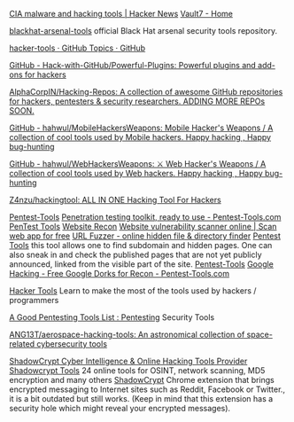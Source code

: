 
[CIA malware and hacking tools | Hacker News](https://news.ycombinator.com/item?id=13810015)
[Vault7 - Home](https://wikileaks.org/ciav7p1/)

[blackhat-arsenal-tools](https://github.com/toolswatch/blackhat-arsenal-tools)
official Black Hat arsenal security tools repository.

[hacker-tools · GitHub Topics · GitHub](https://github.com/topics/hacker-tools)

[GitHub - Hack-with-GitHub/Powerful-Plugins: Powerful plugins and add-ons for hackers](https://github.com/Hack-with-GitHub/Powerful-Plugins)

[AlphaCorpIN/Hacking-Repos: A collection of awesome GitHub repositories for hackers, pentesters & security researchers. ADDING MORE REPOs SOON.](https://github.com/AlphaCorpIN/Hacking-Repos)

[GitHub - hahwul/MobileHackersWeapons: Mobile Hacker's Weapons / A collection of cool tools used by Mobile hackers. Happy hacking , Happy bug-hunting](https://github.com/hahwul/MobileHackersWeapons)

[GitHub - hahwul/WebHackersWeapons: ⚔️ Web Hacker's Weapons / A collection of cool tools used by Web hackers. Happy hacking , Happy bug-hunting](https://github.com/hahwul/WebHackersWeapons)

[Z4nzu/hackingtool: ALL IN ONE Hacking Tool For Hackers](https://github.com/z4nzu/hackingtool)

[Pentest-Tools](https://pentest-tools.com/network-vulnerability-scanning/network-security-scanner-online-openvas)
[Penetration testing toolkit, ready to use - Pentest-Tools.com](https://pentest-tools.com/)
[PenTest Tools](https://pentest-tools.com/home)
[Website Recon](https://pentest-tools.com/information-gathering/website-reconnaissance-discover-web-application-technologies)
[Website vulnerability scanner online | Scan web app for free](https://pentest-tools.com/website-vulnerability-scanning/website-scanner)
[URL Fuzzer - online hidden file & directory finder](https://pentest-tools.com/website-vulnerability-scanning/discover-hidden-directories-and-files)
[Pentest Tools](https://pentest-tools.com/network-vulnerability-scanning/tcp-port-scanner-online-nmap)
this tool allows one to find subdomain and hidden pages. One can also sneak in and check the published pages that are not yet publicly announced, linked from the visible part of the site.
[Pentest-Tools](https://pentest-tools.com/utils/icmp-ping-online)
[Google Hacking - Free Google Dorks for Recon - Pentest-Tools.com](https://pentest-tools.com/information-gathering/google-hacking)

[Hacker Tools](https://hacker-tools.github.io/)
Learn to make the most of the tools used by hackers / programmers

[A Good Pentesting Tools List : Pentesting](https://web.archive.org/web/20230608082612/https://old.reddit.com/r/Pentesting/comments/9ondj5/a_good_pentesting_tools_list/)
Security Tools

[ANG13T/aerospace-hacking-tools: An astronomical collection of space-related cybersecurity tools](https://github.com/ANG13T/aerospace-hacking-tools)

[ShadowCrypt Cyber Intelligence & Online Hacking Tools Provider](https://shadowcrypt.net/)
[Shadowcrypt Tools](https://shadowcrypt.net/tools/)
24 online tools for OSINT, network scanning, MD5 encryption and many others
[ShadowCrypt](http://shadowcrypt-release.weebly.com/about.html)
Chrome extension that brings encrypted messaging to Internet sites such as Reddit, Facebook or Twitter., it is a bit outdated but still works. (Keep in mind that this extension has a security hole which might reveal your encrypted messages).
